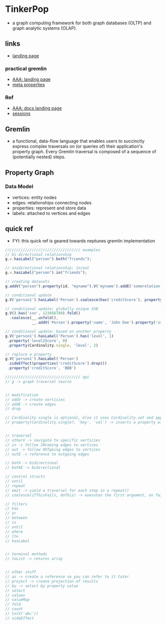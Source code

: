 # TinkerPop

- a graph computing framework for both graph databases (OLTP) and graph analytic systems (OLAP).

## links

- [landing page](https://tinkerpop.apache.org/)

### practical gremlin

- [AAA: landing page](https://kelvinlawrence.net/book/Gremlin-Graph-Guide.html)
- [meta properties](https://kelvinlawrence.net/book/Gremlin-Graph-Guide.html#metaprop)

### Ref

- [AAA: docs landing page](https://tinkerpop.apache.org/docs/current/reference/)
- [sessions](https://tinkerpop.apache.org/docs/current/reference/#console-sessions)

## Gremlin

- a functional, data-flow language that enables users to succinctly express complex traversals on (or queries of) their application's property graph. Every Gremlin traversal is composed of a sequence of (potentially nested) steps.

## Property Graph

### Data Model

- vertices: entity nodes
- edges: relationships connecting nodes
- properties: represent and store data
- labels: attached to vertices and edges

## quick ref

- FYI: this quick ref is geared towards neptunes gremlin implementation

```ts
////////////////////////////////// examples
// bi-directional relationship
g.v.hasLabel("person").both("friends");

// unidirectional relationship: in/out
g.v.hasLabel("person").in("friends");

// creating datasets
g.addV("person").property(id, "myname").V('myname').addE('somerelation').to(V('otherVertexId')).property('someProp', someVal').toList;

// conditional update
g.V('person1').hasLabel('Person').coalesce(has('creditScore'), property('creditScore', 'AAA+'))

// conditional update: globally unique SSN
g.V().has('ssn', 123456789).fold()
  .coalesce(__.unfold(),
            __.addV('Person').property('name', 'John Doe').property('ssn', 123456789'))

// conditional update: based on another property
g.V('person1').hasLabel('Person').has('level', 1)
 .property('level2Score', 0)
 .property(Cardinality.single, 'level', 2)

// replace a property
g.V('person1').hasLabel('Person')
 .sideEffect(properties('creditScore').drop())
 .property('creditScore', 'BBB')

////////////////////////////////// api
// g -> graph traversel source


// modification
// addV -> create verticies
// addE -> create edges
// drop

// Cardinality.single is optional, else it uses Cardinality.set and appends the value
// property(Cardinality.single?, 'key', 'val') -> inserts a property with the given key and value


// traversel
// otherV -> navigate to specific verticies
// in -> follow INcoming edges to vertices
// out -> follow OUTgoing edges to vertices
// outE -> reference to outgoing edges

// both -> bidirectional
// bothE -> bidirectional

// control structs
// until
// repeat
// emit -> yield a traversel for each step in a repeat()
// coalesce(ifThisFails, doThis) -> executes the first argument, on failure executes the second

// filters
// has
// or
// between
// is
// until
// where
// lte
// hasLabel


// terminal methods
// toList -> returns array


// other stuff
// as -> create a reference so you can refer to it later
// project -> create projection of results
// by -> select by property value
// select
// values
// valueMap
// fold
// count
// to(V('abc'))
// sideEffect
```
